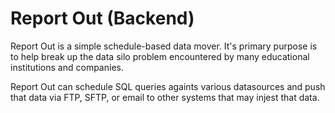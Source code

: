 # Report Out (Backend)
Report Out is a simple schedule-based data mover.  It's primary purpose is to help break up the data silo problem encountered by many educational institutions and companies.

Report Out can schedule SQL queries againts various datasources and push that data via FTP, SFTP, or email to other systems that may injest that data.    

